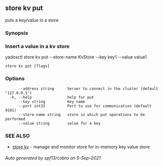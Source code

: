 ## store kv put

puts a key/value in a store

### Synopsis


### Insert a value in a kv store
yadosctl store kv put --store-name KvStore --key key1 --value value1


```
store kv put [flags]
```

### Options

```
      --address string      Server to connect in the cluster (default "127.0.0.1")
  -h, --help                help for put
      --key string          Key name
      --port int32          Port to use for communication (default 9191)
      --store-name string   store in which put operations to be performed
      --value string        value for a key
```

### SEE ALSO

* [store kv](store_kv.md)	 - manage and monitor store for in-memory key value store

###### Auto generated by spf13/cobra on 5-Sep-2021
